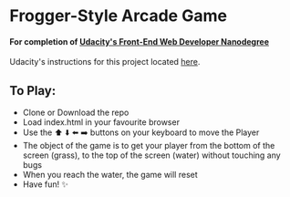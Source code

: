 # Frogger-Style Arcade Game
#### For completion of [Udacity's Front-End Web Developer Nanodegree](https://www.udacity.com/course/front-end-web-developer-nanodegree--nd001)

Udacity's instructions for this project located [here](https://github.com/udacity/frontend-nanodegree-arcade-game).


## To Play:

- Clone or Download the repo
- Load index.html in your favourite browser
- Use the :arrow_up: :arrow_down: :arrow_left: :arrow_right:  buttons on your keyboard to move the Player
- The object of the game is to get your player from the bottom of the screen (grass), to the top of the screen (water) without touching any bugs
- When you reach the water, the game will reset
- Have fun! :sparkles:
